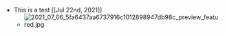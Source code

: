 - This is a test [[Jul 22nd, 2021]]
	- ![2021_07_06_5fa6437aa6737916c1012898947db98c_preview_featured.jpg](https://cdn.logseq.com/%2F6bd131ed-0d30-423c-bd49-d2cc8a9f4d1968155ff8-6fec-44dc-a278-7f160cee9d5a2021_07_06_5fa6437aa6737916c1012898947db98c_preview_featured.jpg?Expires=4779165246&Signature=OszW~vV9nRRj0x8oEtbTUHk0VsntVFvduu4FjgCLJlnuvvVpLuYc1coh9xqh1kuNY8M~43U7M85vg4-vGGgG-9Pw~PTRBiBKkeznrXv~4kL348117NDossUylPJYQfJ7woL8KQAAHnY4xczSqt0Oa~0ob7dSN3Dxh8cnkFI8nMyRolm3lQUefP7b-2WuphO7v2VNfzBBKB099K-bhRpJdVMMMzlLvtk~t0w3-RUMcoPcFIsIuH8DnGW08xPmKHchpFrF1KvIK2BfLSmDBx66ltjbRS9yeR45pXsirh8HFMODRRbQaX3qCwyU60yfDhZwWy4veR6OI0tc-92BhfbPDw__&Key-Pair-Id=APKAJE5CCD6X7MP6PTEA)